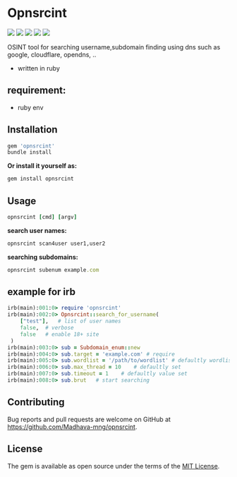 # Opnsrcint

![](https://img.shields.io/gem/v/opnsrcint)
![](https://img.shields.io/gem/dt/opnsrcint)
![](https://img.shields.io/gem/rt/opnsrcint)
![](https://img.shields.io/gem/dtv/opnsrcint)
![](https://img.shields.io/github/license/Madhava-mng/opnsrcint)


OSINT tool for searching username,subdomain finding using dns
such as google, cloudflare, opendns, ..

* written in ruby

## requirement:

* ruby env

## Installation

```ruby
gem 'opnsrcint'
bundle install
```

**Or install it yourself as:**

```ruby
gem install opnsrcint
```

## Usage
```ruby
opnsrcint [cmd] [argv]
```

**search user names:** 

```ruby
opnsrcint scan4user user1,user2
```

**searching subdomains:**

```ruby
opnsrcint subenum example.com
```


## example for irb

```ruby
irb(main):001:0> require 'opnsrcint'
irb(main):002:0> Opnsrcint::search_for_username(
	["test"],	# list of user names
	false,	# verbose
	false	# enable 18+ site
 )
irb(main):003:0> sub = Subdomain_enum::new
irb(main):004:0> sub.target = 'example.com'	# require
irb(main):005:0> sub.wordlist = '/path/to/wordlist'	# defaultly wordlist set
irb(main):006:0> sub.max_thread = 10	# defaultly set
irb(main):007:0> sub.timeout = 1	# defaultly value set
irb(main):008:0> sub.brut	# start searching
```

## Contributing

Bug reports and pull requests are welcome on GitHub at https://github.com/Madhava-mng/opnsrcint.

## License

The gem is available as open source under the terms of the [MIT License](https://opensource.org/licenses/MIT).
